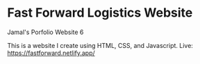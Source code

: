 # Fast Forward Logistics Website
Jamal's Porfolio Website 6

This is a website I create using HTML, CSS, and Javascript. 
Live: https://fastforward.netlify.app/
